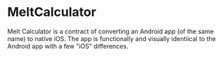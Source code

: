 # MeltCalculator

Melt Calculator is a contract of converting an Android app (of the same name) to native iOS. The app is functionally and visually identiical to the Android app with a few "iOS" differences.
